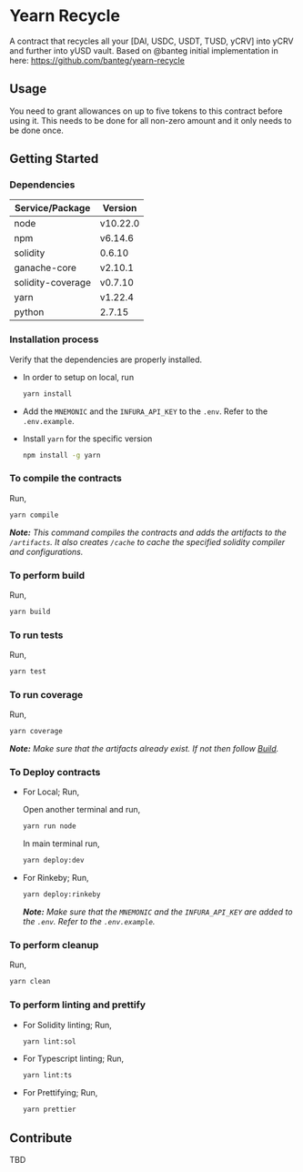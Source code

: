 # Yearn Recycle

A contract that recycles all your [DAI, USDC, USDT, TUSD, yCRV] into yCRV and further into yUSD vault.
Based on @banteg initial implementation in here: https://github.com/banteg/yearn-recycle

## Usage

You need to grant allowances on up to five tokens to this contract before using it. This needs to be done for all non-zero amount and it only needs to be done once.

## Getting Started

### Dependencies

| **Service/Package** | **Version** |
| ------------------- | ----------- |
| node                | v10.22.0    |
| npm                 | v6.14.6     |
| solidity            | 0.6.10      |
| ganache-core        | v2.10.1     |
| solidity-coverage   | v0.7.10     |
| yarn                | v1.22.4     |
| python              | 2.7.15      |

### Installation process

Verify that the dependencies are properly installed.

- In order to setup on local, run

  ```sh
  yarn install
  ```

- Add the `MNEMONIC` and the `INFURA_API_KEY` to the `.env`. Refer to the `.env.example`.


- Install `yarn` for the specific version

  ```sh
  npm install -g yarn
  ```

### To compile the contracts

Run,

```sh
yarn compile
```

***Note:** This command compiles the contracts and adds the artifacts to the `/artifacts`. It also creates `/cache` to cache the specified solidity compiler and configurations.*

### To perform build

Run,

```sh
yarn build
```

### To run tests

Run,

```sh
yarn test
```

### To run coverage

Run,

```sh
yarn coverage
```

***Note:** Make sure that the artifacts already exist. If not then follow [Build](#to-perform-build).*

### To Deploy contracts

- For Local; Run,

  Open another terminal and run,

  ```sh
  yarn run node
  ```

  In main terminal run,

  ```sh
  yarn deploy:dev
  ```

- For Rinkeby; Run,

  ```sh
  yarn deploy:rinkeby
  ```

  ***Note:** Make sure that the `MNEMONIC` and the `INFURA_API_KEY` are added to the `.env`. Refer to the `.env.example`.*

### To perform cleanup

Run,

```sh
yarn clean
```

### To perform linting and prettify

- For Solidity linting; Run,

  ```sh
  yarn lint:sol
  ```

- For Typescript linting; Run,

  ```sh
  yarn lint:ts
  ```

- For Prettifying; Run,

  ```sh
  yarn prettier
  ```

## Contribute

TBD
